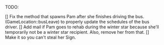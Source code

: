 ﻿

TODO:

[] Fix the method that spawns Pam after she finishes driving the bus. (GameLocation::busLeave) to properly update the schedules of the bus driver.
[] Add mail if Pam goes to rehab during the winter star because she'll temporarily not be a winter star recipient. Also, remove her from that.
[] Make it so you can't steal her Sign.